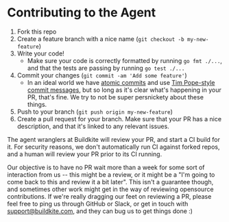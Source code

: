 # Contributing to the Agent

1. Fork this repo
1. Create a feature branch with a nice name (`git checkout -b my-new-feature`)
1. Write your code!
    - Make sure your code is correctly formatted by running `go fmt ./...`, and that the tests are passing by running `go test ./...`
1. Commit your changes (`git commit -am 'Add some feature'`)
    - In an ideal world we have [atomic commits](https://www.pauline-vos.nl/atomic-commits/) and use [Tim Pope-style commit messages](https://tbaggery.com/2008/04/19/a-note-about-git-commit-messages.html), but so long as it's clear what's happening in your PR, that's fine. We try to not be super persnickety about these things.
1. Push to your branch (`git push origin my-new-feature`)
1. Create a pull request for your branch. Make sure that your PR has a nice description, and that it's linked to any relevant issues.

The agent wranglers at Buildkite will review your PR, and start a CI build for it. For security reasons, we don't automatically run CI against forked repos, and a human will review your PR prior to its CI running.

Our objective is to have no PR wait more than a week for some sort of interaction from us -- this might be a review, or it might be a "I'm going to come back to this and review it a bit later". This isn't a guarantee though, and sometimes other work might get in the way of reviewing opensource contributions. If we're really dragging our feet on reviewing a PR, please feel free to ping us through GitHub or Slack, or get in touch with support@buildkite.com, and they can bug us to get things done :)
